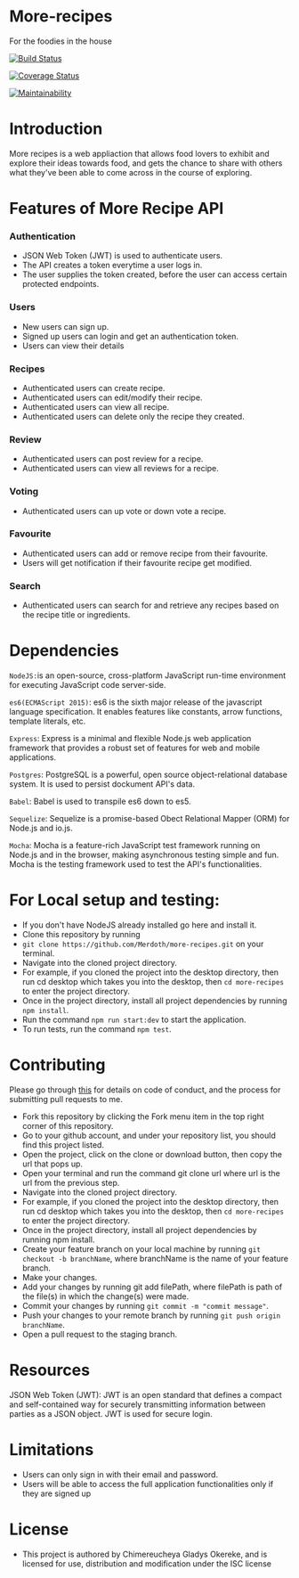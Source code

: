 # More-recipes
For the foodies in the house

[![Build Status](https://travis-ci.org/Merdoth/more-recipes.svg?branch=develop)](https://travis-ci.org/Merdoth/more-recipes)

[![Coverage Status](https://coveralls.io/repos/github/Merdoth/more-recipes/badge.svg?branch=feature%2F154840416%2Fvotes)](https://coveralls.io/github/Merdoth/more-recipes?branch=feature%2F154840416%2Fvotes)

[![Maintainability](https://api.codeclimate.com/v1/badges/8848c4753fffea6408dc/maintainability)](https://codeclimate.com/github/Merdoth/more-recipes/maintainability)

# Introduction

More recipes is a web appliaction that allows food lovers to exhibit and explore their ideas towards food, and gets the chance to share with others what they've been able to come across in the course of exploring. 

# Features of More Recipe API

### Authentication

- JSON Web Token (JWT) is used to authenticate users.
- The API creates a token everytime a user logs in.
- The user supplies the token created, before the user can access certain protected endpoints.

### Users 

- New users can sign up.
- Signed up users can login and get an authentication token.
- Users can view their details

### Recipes

- Authenticated users can create recipe.
- Authenticated users can edit/modify their recipe.
- Authenticated users can view all recipe.
- Authenticated users can delete only the recipe they created.

### Review

- Authenticated users can post review for a recipe.
- Authenticated users can view all reviews for a recipe.

### Voting

- Authenticated users can up vote or down vote a recipe.

### Favourite

- Authenticated users can add or remove recipe from their favourite.
- Users will get notification if their favourite recipe get modified.

### Search

- Authenticated users can search for and retrieve any recipes based on the recipe title or ingredients.



# Dependencies


`NodeJS:`is an open-source, cross-platform JavaScript run-time environment for executing JavaScript code server-side.

`es6(ECMAScript 2015)`: es6 is the sixth major release of the javascript language specification. It enables features like constants, arrow functions, template literals, etc.

`Express`: Express is a minimal and flexible Node.js web application framework that provides a robust set of features for web and mobile applications.

`Postgres`: PostgreSQL is a powerful, open source object-relational database system. It is used to persist dockument API's data.

`Babel`: Babel is used to transpile es6 down to es5.

`Sequelize`: Sequelize is a promise-based Obect Relational Mapper (ORM) for Node.js and io.js.

`Mocha`: Mocha is a feature-rich JavaScript test framework running on Node.js and in the browser, making asynchronous testing simple and fun. Mocha is the testing framework used to test the API's functionalities.


# For Local setup and testing:
- If you don't have NodeJS already installed go here and install it.
- Clone this repository by running
- `git clone https://github.com/Merdoth/more-recipes.git` on your terminal.
- Navigate into the cloned project directory.
- For example, if you cloned the project into the desktop directory, then run cd desktop which takes you into the desktop, then `cd more-recipes` to enter the project directory.
- Once in the project directory, install all project dependencies by running `npm install`.
- Run the command `npm run start:dev` to start the application.
- To run tests, run the command `npm test`.


# Contributing

Please go through [this](https://github.com/Merdoth/more-recipes/wiki/Contributing) for details on code of conduct, and the process for submitting pull requests to me.
* Fork this repository by clicking the Fork menu item in the top right corner of this repository.
* Go to your github account, and under your repository list, you should find this project listed.
* Open the project, click on the clone or download button, then copy the url that pops up.
* Open your terminal and run the command git clone url where url is the url from the previous step.
* Navigate into the cloned project directory.
* For example, if you cloned the project into the desktop directory, then run cd desktop which takes you into the desktop, then `cd more-recipes` to enter the project directory.
* Once in the project directory, install all project dependencies by running npm install.
* Create your feature branch on your local machine by running `git checkout -b branchName`, where branchName is the name of your feature branch.
* Make your changes.
* Add your changes by running git add filePath, where filePath is path of the file(s) in which the change(s) were made.
* Commit your changes by running `git commit -m "commit message"`.
* Push your changes to your remote branch by running `git push origin branchName`.
* Open a pull request to the staging branch.

# Resources

JSON Web Token (JWT): JWT is an open standard that defines a compact and self-contained way for securely transmitting information between parties as a JSON object. JWT is used for secure login.


# Limitations

- Users can only sign in with their email and password.
- Users will be able to access the full application functionalities only if they are signed up

# License
- This project is authored by Chimereucheya Gladys Okereke, and is licensed for use, distribution and modification under the ISC license



